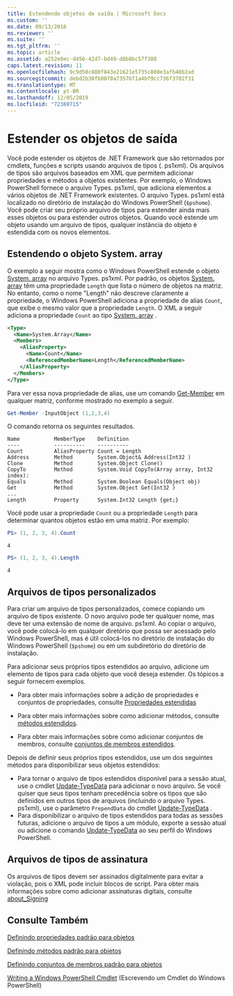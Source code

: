 ```yaml
---
title: Estendendo objetos de saída | Microsoft Docs
ms.custom: ''
ms.date: 09/13/2016
ms.reviewer: ''
ms.suite: ''
ms.tgt_pltfrm: ''
ms.topic: article
ms.assetid: a252e0ec-d456-42d7-bd49-d6b8bc57f388
caps.latest.revision: 11
ms.openlocfilehash: 9c9d50c880f843e21621e5735c800e3afb48b2ad
ms.sourcegitcommit: debd2b38fb8070a7357bf1a4bf9cc736f3702f31
ms.translationtype: MT
ms.contentlocale: pt-BR
ms.lasthandoff: 12/05/2019
ms.locfileid: "72369715"
---
```

# <a name="extending-output-objects"></a>Estender os objetos de saída

Você pode estender os objetos de .NET Framework que são retornados por cmdlets, funções e scripts usando arquivos de tipos (. ps1xml). Os arquivos de tipos são arquivos baseados em XML que permitem adicionar propriedades e métodos a objetos existentes. Por exemplo, o Windows PowerShell fornece o arquivo Types. ps1xml, que adiciona elementos a vários objetos de .NET Framework existentes. O arquivo Types. ps1xml está localizado no diretório de instalação do Windows PowerShell (`$pshome`). Você pode criar seu próprio arquivo de tipos para estender ainda mais esses objetos ou para estender outros objetos. Quando você estende um objeto usando um arquivo de tipos, qualquer instância do objeto é estendida com os novos elementos.

## <a name="extending-the-systemarray-object"></a>Estendendo o objeto System. array

O exemplo a seguir mostra como o Windows PowerShell estende o objeto [System. array](/dotnet/api/System.Array) no arquivo Types. ps1xml. Por padrão, os objetos [System. array](/dotnet/api/System.Array) têm uma propriedade `Length` que lista o número de objetos na matriz. No entanto, como o nome "Length" não descreve claramente a propriedade, o Windows PowerShell adiciona a propriedade de alias `Count`, que exibe o mesmo valor que a propriedade `Length`. O XML a seguir adiciona a propriedade `Count` ao tipo [System. array](/dotnet/api/System.Array) .

```xml
<Type>
  <Name>System.Array</Name>
  <Members>
    <AliasProperty>
      <Name>Count</Name>
      <ReferencedMemberName>Length</ReferencedMemberName>
    </AliasProperty>
  </Members>
</Type>

```

Para ver essa nova propriedade de alias, use um comando [Get-Member](/powershell/module/Microsoft.PowerShell.Utility/Get-Member) em qualquer matriz, conforme mostrado no exemplo a seguir.

```powershell
Get-Member -InputObject (1,2,3,4)
```

O comando retorna os seguintes resultados.
```output
Name           MemberType    Definition
----           ----------    ----------
Count          AliasProperty Count = Length
Address        Method        System.Object& Address(Int32 )
Clone          Method        System.Object Clone()
CopyTo         Method        System.Void CopyTo(Array array, Int32 index):
Equals         Method        System.Boolean Equals(Object obj)
Get            Method        System.Object Get(Int32 )
...
Length         Property      System.Int32 Length {get;}
```
Você pode usar a propriedade `Count` ou a propriedade `Length` para determinar quantos objetos estão em uma matriz. Por exemplo:

```powershell
PS> (1, 2, 3, 4).Count
```

```output
4
```

```powershell
PS> (1, 2, 3, 4).Length
```

```output
4
```

## <a name="custom-types-files"></a>Arquivos de tipos personalizados

Para criar um arquivo de tipos personalizados, comece copiando um arquivo de tipos existente. O novo arquivo pode ter qualquer nome, mas deve ter uma extensão de nome de arquivo. ps1xml. Ao copiar o arquivo, você pode colocá-lo em qualquer diretório que possa ser acessado pelo Windows PowerShell, mas é útil colocá-los no diretório de instalação do Windows PowerShell (`$pshome`) ou em um subdiretório do diretório de instalação.

Para adicionar seus próprios tipos estendidos ao arquivo, adicione um elemento de tipos para cada objeto que você deseja estender. Os tópicos a seguir fornecem exemplos.

- Para obter mais informações sobre a adição de propriedades e conjuntos de propriedades, consulte [Propriedades estendidas](./extending-properties-for-objects.md)

- Para obter mais informações sobre como adicionar métodos, consulte [métodos estendidos](./defining-default-methods-for-objects.md).

- Para obter mais informações sobre como adicionar conjuntos de membros, consulte [conjuntos de membros estendidos](./defining-default-member-sets-for-objects.md).

Depois de definir seus próprios tipos estendidos, use um dos seguintes métodos para disponibilizar seus objetos estendidos:

- Para tornar o arquivo de tipos estendidos disponível para a sessão atual, use o cmdlet [Update-TypeData](/powershell/module/Microsoft.PowerShell.Utility/Update-TypeData) para adicionar o novo arquivo. Se você quiser que seus tipos tenham precedência sobre os tipos que são definidos em outros tipos de arquivos (incluindo o arquivo Types. ps1xml), use o parâmetro `PrependData` do cmdlet [Update-TypeData](/powershell/module/Microsoft.PowerShell.Utility/Update-TypeData) .
- Para disponibilizar o arquivo de tipos estendidos para todas as sessões futuras, adicione o arquivo de tipos a um módulo, exporte a sessão atual ou adicione o comando [Update-TypeData](/powershell/module/Microsoft.PowerShell.Utility/Update-TypeData) ao seu perfil do Windows PowerShell.

## <a name="signing-types-files"></a>Arquivos de tipos de assinatura

Os arquivos de tipos devem ser assinados digitalmente para evitar a violação, pois o XML pode incluir blocos de script. Para obter mais informações sobre como adicionar assinaturas digitais, consulte [about_Signing](/powershell/module/microsoft.powershell.core/about/about_signing)

## <a name="see-also"></a>Consulte Também

[Definindo propriedades padrão para objetos](./extending-properties-for-objects.md)

[Definindo métodos padrão para objetos](./defining-default-methods-for-objects.md)

[Definindo conjuntos de membros padrão para objetos](./defining-default-member-sets-for-objects.md)

[Writing a Windows PowerShell Cmdlet](./writing-a-windows-powershell-cmdlet.md) (Escrevendo um Cmdlet do Windows PowerShell)
